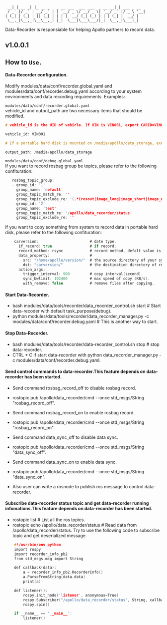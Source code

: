 
```
 __| | __ _| |_ __ _   _ __ ___  ___ ___  _ __ __| | ___ _ __
 / _` |/ _` | __/ _` | | '__/ _ \/ __/ _ \| '__/ _` |/ _ \ '__|
| (_| | (_| | || (_| | | | |  __/ (_| (_) | | | (_| |  __/ |
 \__,_|\__,_|\__\__,_| |_|  \___|\___\___/|_|  \__,_|\___|_|
```

Data-Recorder is responsiable for helping Apollo partners to record data.

## v1.0.0.1

## How to `Use.`

#### Data-Recorder configuration.
Modify modules/data/conf/recorder.global.yaml and modules/data/conf/recorder.debug.yaml according to your system environments and data recording requirements.
Examples:

```modules/data/conf/recorder.global.yaml```</br>
vehicle_id and output_path are two necessary items that should be modified.
```c
# vehicle_id is the UID of vehicle. If VIN is VIN001, export CARID=VIN001 or set vehicle_id in modules/data/conf/recorder.global.yaml as below:

vehicle_id: VIN001
```

```c
# If a portable hard disk is mounted on /media/apollo/data_storage, execute sudo chown -R apollo:apollo /media/apollo/data_storage, and set output_path as below:

output_path: /media/apollo/data_storage
```

```modules/data/conf/debug.global.yaml```</br>
If you want to record rosbag group be topics, please refer to the following confituration:
```c 
   rosbag_topic_group:
   - group_id: '1'
     group_name: 'default'
     group_topic_match_re: ''
     group_topic_exclude_re: '(.*(rosout|image_long|image_short|image_narrow|image_wide|PointCloud2)$)'
   - group_id: '2'
     group_name: 'test'
     group_topic_match_re: '/apollo/data_recorder/status'
     group_topic_exclude_re: ''

```

If you want to copy something from system to record data in portable hard disk, please refer to the following confituration:
```c
    carversion:                       # date type.
      if_record: true                 # if record.
      record_method: rsync            # record method, defalt value is rsync, do not modify.
      data_property:                  #
        src: "/home/apollo/version/"  # the source directory of your system.
        dst: "carversion/"            # the destination directory of record data.
      action_args:
        trigger_interval: 900         # copy interval(second).
        sync_bwlimit: 102400          # max speed of copy (KB/s).
        with_remove: false            # remove files after copying.
```

#### Start Data-Recorder.
 * bash modules/data/tools/recorder/data_reocrder_control.sh start # Start data-recoder with default task_purpose(debug).
 * python modules/data/tools/recorder/data_recorder_manager.py -c modules/data/conf/recorder.debug.yaml # This is another way to start.

#### Stop Data-Recorder.
 * bash modules/data/tools/recorder/data-recorder_control.sh stop  # stop data-recorder.
 * CTRL + C if start data-recorder with python data_recorder_manager.py -c modules/data/conf/recorder.debug.yaml.

#### Send control commands to data-recorder.This feature depends on data-recorder has been started.
 * Send command rosbag_record_off to disable rosbag record.
 * rostopic pub /apollo/data_recorder/cmd --once std_msgs/String "rosbag_record_off".

 * Send command rosbag_record_on to enable rosbag record.
 * rostopic pub /apollo/data_recorder/cmd --once std_msgs/String "rosbag_record_on".

 * Send command data_sync_off to disable data sync.
 * rostopic pub /apollo/data_recorder/cmd --once std_msgs/String "data_sync_off".

 * Send command data_sync_on to enable data sync.
 * rostopic pub /apollo/data_recorder/cmd --once std_msgs/String "data_sync_on".
 * Also user can write a rosnode to publish ros message to control data-recorder.

#### Subscribe  data-recorder status topic and get data-recorder running infomations.This feature depends on data-recorder has been started.
 * rostopic list  # List all the ros topics.
 * rostopic echo  /apollo/data_recorder/status # Read data from /apollo/data_recorder/status.
Try to use the following code to subscribe topic and get deserialized message.
```c
    #!/usr/bin/env python
    import rospy
    import recorder_info_pb2
    from std_msgs.msg import String

    def callback(data):
        a = recorder_info_pb2.RecorderInfo()
        a.ParseFromString(data.data)
        print(a)

    def listener():
        rospy.init_node('listener', anonymous=True)
        rospy.Subscriber("/apollo/data_recorder/status", String, callback)
        rospy.spin()

    if __name__ == '__main__':
        listener()
```
